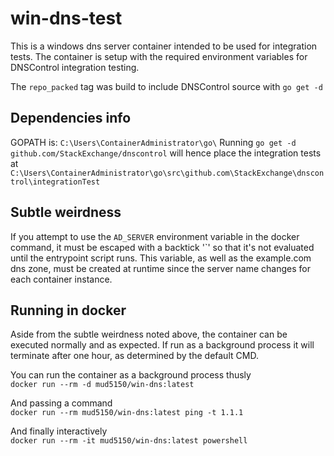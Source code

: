 # win-dns-test
This is a windows dns server container intended to be used for integration tests. The container is setup with the required environment variables for DNSControl integration testing. 

The `repo_packed` tag was build to include DNSControl source with `go get -d`

## Dependencies info
GOPATH is: `C:\Users\ContainerAdministrator\go\`
Running `go get -d github.com/StackExchange/dnscontrol` will hence place the integration tests at 
`C:\Users\ContainerAdministrator\go\src\github.com\StackExchange\dnscontrol\integrationTest`

## Subtle weirdness
If you attempt to use the `AD_SERVER` environment variable in the docker command, it must be escaped with a backtick '`' 
so that it's not evaluated until the entrypoint script runs. This variable, as well as the example.com dns zone, 
must be created at runtime since the server name changes for each container instance. 

## Running in docker
Aside from the subtle weirdness noted above, the container can be executed normally and as expected.  If run as a background process it will terminate after one hour, as determined by the default CMD. 

You can run the container as a background process thusly  
```docker run --rm -d mud5150/win-dns:latest```

And passing a command   
```docker run --rm mud5150/win-dns:latest ping -t 1.1.1```

And finally interactively  
```docker run --rm -it mud5150/win-dns:latest powershell```